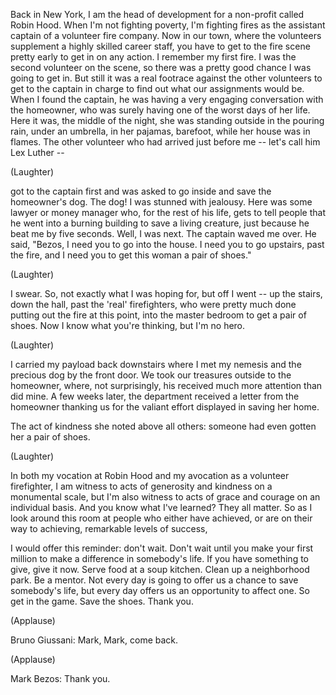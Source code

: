
Back in New York, I am the head of development
for a non-profit called Robin Hood.
When I&#39;m not fighting poverty, I&#39;m fighting fires
as the assistant captain of a volunteer fire company.
Now in our town,
where the volunteers supplement a highly skilled career staff,
you have to get to the fire scene pretty early
to get in on any action.
I remember my first fire.
I was the second volunteer on the scene,
so there was a pretty good chance I was going to get in.
But still it was a real footrace against the other volunteers
to get to the captain in charge
to find out what our assignments would be.
When I found the captain,
he was having a very engaging conversation
with the homeowner,
who was surely having one of the worst days of her life.
Here it was, the middle of the night,
she was standing outside in the pouring rain,
under an umbrella, in her pajamas, barefoot,
while her house was in flames.
The other volunteer who had arrived just before me --
let&#39;s call him Lex Luther --

(Laughter)

got to the captain first
and was asked to go inside
and save the homeowner&#39;s dog.
The dog! I was stunned with jealousy.
Here was some lawyer or money manager
who, for the rest of his life, gets to tell people
that he went into a burning building
to save a living creature,
just because he beat me by five seconds.
Well, I was next.
The captain waved me over.
He said, &quot;Bezos, I need you to go into the house.
I need you to go upstairs, past the fire,
and I need you to get this woman a pair of shoes.&quot;

(Laughter)

I swear.
So, not exactly what I was hoping for,
but off I went --
up the stairs, down the hall, past the &#39;real&#39; firefighters,
who were pretty much done putting out the fire at this point,
into the master bedroom to get a pair of shoes.
Now I know what you&#39;re thinking,
but I&#39;m no hero.

(Laughter)

I carried my payload back downstairs
where I met my nemesis
and the precious dog by the front door.
We took our treasures outside to the homeowner,
where, not surprisingly,
his received much more attention than did mine.
A few weeks later,
the department received a letter from the homeowner
thanking us for the valiant effort displayed
in saving her home.

The act of kindness she noted above all others:
someone had even gotten her a pair of shoes.

(Laughter)

In both my vocation at Robin Hood
and my avocation as a volunteer firefighter,
I am witness to acts of generosity and kindness
on a monumental scale,
but I&#39;m also witness to acts of grace and courage
on an individual basis.
And you know what I&#39;ve learned?
They all matter.
So as I look around this room
at people who either have achieved,
or are on their way to achieving,
remarkable levels of success,

I would offer this reminder:
don&#39;t wait.
Don&#39;t wait until you make your first million
to make a difference in somebody&#39;s life.
If you have something to give,
give it now.
Serve food at a soup kitchen. Clean up a neighborhood park.
Be a mentor.
Not every day is going to offer us a chance
to save somebody&#39;s life,
but every day offers us an opportunity to affect one.
So get in the game. Save the shoes.
Thank you.

(Applause)


Bruno Giussani: Mark, Mark, come back.

(Applause)


Mark Bezos: Thank you.

